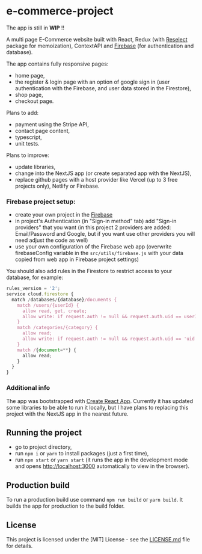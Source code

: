 # e-commerce-project

The app is still in **WIP** !!

A multi page E-Commerce website built with React, Redux (with [Reselect](https://www.npmjs.com/package/reselect) package for memoization), ContextAPI and [Firebase](https://firebase.google.com/) (for authentication and database).

The app contains fully responsive pages:

- home page,
- the register & login page with an option of google sign in (user authentication with the Firebase, and user data stored in the Firestore),
- shop page,
- checkout page.

Plans to add:

- payment using the Stripe API,
- contact page content,
- typescript,
- unit tests.

Plans to improve:

- update libraries,
- change into the NextJS app (or create separated app with the NextJS),
- replace github pages with a host provider like Vercel (up to 3 free projects only), Netlify or Firebase.

### Firebase project setup:

- create your own project in the [Firebase](https://firebase.google.com/)
- in project's Authentication (in "Sign-in method" tab) add "Sign-in providers" that you want (in this project 2 providers are added: Email/Password and Google, but if you want use other providers you will need adjust the code as well)
- use your own configuration of the Firebase web app (overwrite firebaseConfig variable in the `src/utils/firebase.js` with your data copied from web app in Firebase project settings)

You should also add rules in the Firestore to restrict access to your database, for example:

```javascript
rules_version = '2';
service cloud.firestore {
  match /databases/{database}/documents {
    match /users/{userId} {
      allow read, get, create;
      allow write: if request.auth != null && request.auth.uid == userId
    }
    match /categories/{category} {
      allow read;
      allow write: if request.auth != null && request.auth.uid == 'uid of database owner'
    }
    match /{document=**} {
      allow read;
    }
  }
}
```

### Additional info

The app was bootstrapped with [Create React App](https://github.com/facebook/create-react-app). Currently it has updated some libraries to be able to run it locally, but I have plans to replacing this project with the NextJS app in the nearest future.

## Running the project

- go to project directory,
- run `npm i` or `yarn` to install packages (just a first time),
- run `npm start` or `yarn start` (it runs the app in the development mode and opens [http://localhost:3000](http://localhost:3000) automatically to view in the browser).

## Production build

To run a production build use command `npm run build` or `yarn build`. It builds the app for production to the build folder.

## License

This project is licensed under the [MIT] License - see the [LICENSE.md](LICENSE) file for details.
